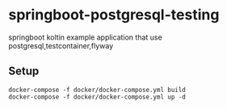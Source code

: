 # springboot-postgresql-testing
springboot koltin example application that use postgresql,testcontainer,flyway

## Setup
    docker-compose -f docker/docker-compose.yml build
    docker-compose -f docker/docker-compose.yml up -d